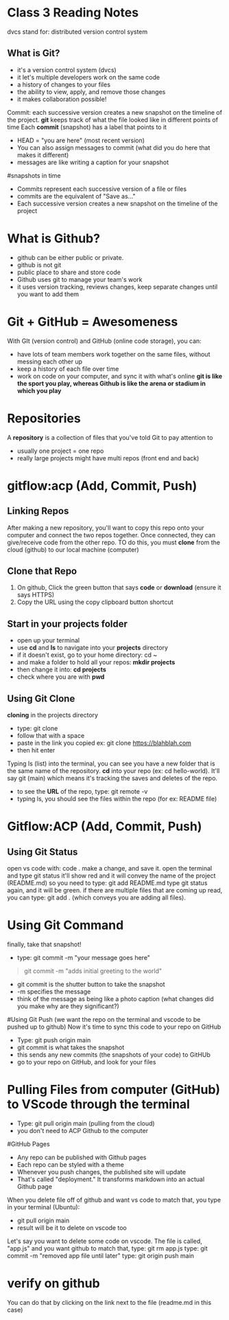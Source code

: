 # Class 3 Reading Notes
dvcs stand for: distributed version control system
## What is Git?
- it's a version control system (dvcs)
- it let's multiple developers work on the same code
- a history of changes to your files
- the ability to view, apply, and remove those changes
- it makes collaboration possible!

Commit: each successive version creates a new snapshot on the timeline of the project. **git** keeps track of what the file looked like in different points of time
Each **commit** (snapshot) has a label that points to it
- HEAD = "you are here" (most recent version)
- You can also assign messages to commit (what did you do here that makes it different)
- messages are like writing a caption for your snapshot

#snapshots in time
- Commits represent each successive version of a file or files
- commits are the equivalent of "Save as..."
- Each successive version creates a new snapshot on the timeline of the project

# What is Github?
- github can be either public or private. 
- github is not git
- public place to share and store code
- Github uses git to manage your team's work
- it uses version tracking, reviews changes, keep separate changes until you want to add them

# Git + GitHub = Awesomeness
With GIt (version control) and GitHub (online code storage), you can: 
- have lots of team members work together on the same files, without messing each other up
- keep a history of each file over time
- work on code on your computer, and sync it with what's online
**git is like the sport you play, whereas Github is like the arena or stadium in which you play**

# Repositories
A **repository** is a collection of files that you've told Git to pay attention to
- usually one project = one repo
- really large projects might have multi repos (front end and back)

# gitflow:acp (Add, Commit, Push) 

## Linking Repos

After making a new repository, you'll want to copy this repo onto your computer and connect the two repos together. 
Once connected, they can give/receive code from the other repo. TO do this, you must **clone** from the cloud (github) to our local machine (computer)

## Clone that Repo
1. On github, Click the green button that says **code** or **download** (ensure it says HTTPS)
2. Copy the URL using the copy clipboard button shortcut

## Start in your projects folder
- open up your terminal 
- use **cd** and **ls** to navigate into your **projects** directory
-  if it doesn't exist, go to your home directory: cd ~
-  and make a folder to hold all your repos: **mkdir projects**
-  then change it into: **cd projects**
-  check where you are with **pwd**

## Using Git Clone
**cloning** 
in the projects directory 
- type: git clone
- follow that with a space
- paste in the link you copied
ex: git clone https://blahblah.com
- then hit enter

Typing ls (list) into the terminal, you can see you have a new folder that is the same name of the repository. 
**cd** into your repo (ex: cd hello-world). It'll say git (main) which means it's tracking the saves and deletes of the repo.
- to see the **URL** of the repo, type: git remote -v
- typing ls, you should see the files within the repo (for ex: README file)

# Gitflow:ACP (Add, Commit, Push)

## Using Git Status
open vs code with: code .
make a change, and save it.
open the terminal and type git status
it'll show red and it will convey the name of the project (README.md) so you need to type: git add README.md
type git status again, and it will be green. if there are multiple files that are coming up read, you can type: 
git add . (which conveys you are adding all files).

# Using Git Command
finally, take that snapshot!
- type: git commit  -m "your message goes here"
> git commit -m "adds initial greeting to the world"
- git commit is the shutter button to take the snapshot
- -m specifies the message 
- think of the message as being like a photo caption (what changes did you make
why are they significant?)

#Using Git Push (we want the repo on the terminal and vscode to be pushed up to github)
Now it's time to sync this code to your repo on GitHub
- Type: git push origin main
- git commit is what takes the snapshot
- this sends any new commits (the snapshots of your code) to GitHUb
- go to your repo on GitHub, and look for your files

# Pulling Files from computer (GitHub) to VScode through the terminal
- Type: git pull origin main (pulling from the cloud)
- you don't need to ACP Github to the computer

#GitHub Pages
- Any repo can be published with Github pages
- Each repo can be styled with a theme
- Whenever you push changes, the published site will update
- That's called "deployment." It transforms markdown into an actual Github page

When you delete file off of github and want vs code to match that, you type in your terminal (Ubuntu):
- git pull origin main
- result will be it to delete on vscode too

Let's say you want to delete some code on vscode. The file is called, "app.js" and you want github to match that,
type: git rm app.js
type: git commit -m "removed app file until later"
type: git origin push main

# verify on github
You can do that by clicking on the link next to the file (readme.md in this case)
